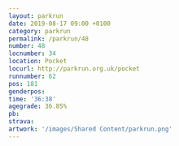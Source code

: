 ```yaml
---
layout: parkrun
date: 2019-08-17 09:00 +0100
category: parkrun
permalink: /parkrun/48
number: 48
locnumber: 34
location: Pocket
locurl: http://parkrun.org.uk/pocket
runnumber: 62
pos: 181
genderpos: 
time: '36:38'
agegrade: 36.85%
pb: 
strava: 
artwork: '/images/Shared Content/parkrun.png'
---
```

